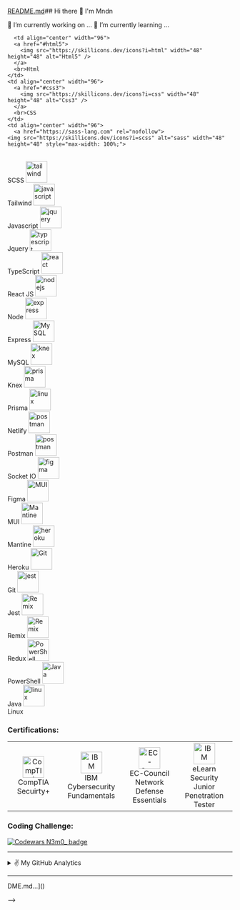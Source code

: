 [README.md](https://github.com/user-attachments/files/18312487/README.md)## Hi there 👋 I'm Mndn

 🔭 I’m currently working on ...
 🌱 I’m currently learning ...
<!--
[Uploading REA<img width="100%" height="auto" src="https://i.imgur.com/iXuL1HG.png" height="175px"/>
<h1 align="center">Hi 👋, I'm Nima</h1>
<h3 align="center">I am a Full Stack Web Developer and Cybersecurity Enthusiast</h3>

<p align="left"> <img src="https://komarev.com/ghpvc/?username=NB071&label=Profile%20views&color=0e75b6&style=flat" alt="NB071" /> </p>

- 🔭 I’m currently at University and working on freelance project 

- 📫 How to reach me **nimam700@gmail.com**

<h3 align="left">Connect with me:</h3>
<p align="left">
<a href="https://dev.to/nimab" target="blank"><img align="center" src="https://skillicons.dev/icons?i=devto" alt="NB071" height="30" width="40" /></a>
<a href="https://twitter.com/nimdev071" target="blank"><img align="center" src="https://skillicons.dev/icons?i=twitter" alt="NB071" height="30" width="40" /></a>
<a href="https://linkedin.com/in/in/nima-bargestan" target="blank"><img align="center" src="https://skillicons.dev/icons?i=linkedin" alt="in/nima-bargestan" height="30" width="40" /></a>
<a href="https://discord.gg/\`N!ma\`#8936" rel="nofollow"><img align="center" src="https://skillicons.dev/icons?i=discord" alt="\`N!ma\`#8936" height="30" width="40" style="max-width: 100%;"></a>
</p>

<h3 align="left">Languages and Tools:</h3>

<table align="center">
  <tr>
  <!-- First Row - FrontEnd -->
      <td align="center" width="96">
      <a href="#html5">
        <img src="https://skillicons.dev/icons?i=html" width="48" height="48" alt="Html5" />
      </a>
      <br>Html
    </td>
    <td align="center" width="96">
      <a href="#css3">
        <img src="https://skillicons.dev/icons?i=css" width="48" height="48" alt="Css3" />
      </a>
      <br>CSS
    </td>
    <td align="center" width="96">
      <a href="https://sass-lang.com" rel="nofollow">
    <img src="https://skillicons.dev/icons?i=scss" alt="sass" width="48" height="48" style="max-width: 100%;">
  </a>
      <br>SCSS
    </td>
     <td align="center" width="96">
      <a href="https://tailwindcss.com/" rel="nofollow">
    <img src="https://skillicons.dev/icons?i=tailwind" alt="tailwind" width="48" height="48" style="max-width: 100%;">
  </a>
      <br>Tailwind
    </td>
     <td align="center" width="96">
      <a href="#js">
        <img src="https://skillicons.dev/icons?i=javascript" width="48" height="48" alt="javascript" />
      </a>
      <br>Javascript
    </td>
     <td align="center" width="96">
      <a href="https://jquery.com/" rel="nofollow">
    <img src="https://skillicons.dev/icons?i=jquery" alt="jquery" width="48" height="48" style="max-width: 100%;">
  </a>
      <br>Jquery
    </td>
    <td align="center" width="96">
      <a href="#ts">
        <img src="https://skillicons.dev/icons?i=typescript" width="48" height="48" alt="typescript" />
      </a>
      <br>TypeScript
    </td>
     <td align="center" width="96">
      <a href="https://reactjs.org/" rel="nofollow">
    <img src="https://skillicons.dev/icons?i=react" alt="react" width="48" height="48" style="max-width: 100%;">
  </a>
      <br>React JS
    </td>
  </tr>

  <tr>
  <!-- Second Row - BackEnd -->
     <td align="center" width="96">
      <a href="https://nodejs.org" rel="nofollow">
    <img src="https://skillicons.dev/icons?i=nodejs" alt="nodejs" width="48" height="48" style="max-width: 100%;">
  </a>
      <br>Node
    </td>
      <td align="center" width="96">
      <a href="https://expressjs.com" rel="nofollow">
    <img src="https://skillicons.dev/icons?i=expressjs" alt="express" width="48" height="48" style="max-width: 100%;">
  </a>
      <br>Express
    </td>
      <td align="center" width="96">
      <a href="#mysql">
        <img src="https://skillicons.dev/icons?i=mysql" width="48" height="48" alt="MySQL" />
      </a>
      <br>MySQL
    </td>
    <td align="center" width="96">
        <a href="#knex">
            <img src="https://seeklogo.com/images/K/knexjs-logo-30104DC5C6-seeklogo.com.png"  width="48" height="48"
                alt="knex" />
        </a>
        <br>Knex
    </td>
     <td align="center" width="96">
      <a href="https://www.prisma.org/" rel="nofollow">
    <img src="https://skillicons.dev/icons?i=prisma" alt="prisma" width="48" height="48" style="max-width: 100%;">
  </a>
      <br>Prisma
    </td>
  <td align="center" width="96">
      <a href="https://www.linux.org/" rel="nofollow">
    <img src="https://skillicons.dev/icons?i=netlify" alt="linux" width="48" height="48" style="max-width: 100%;">
  </a>
      <br>Netlify
    </td>
    <td align="center" width="96">
        <a href="https://postman.com" rel="nofollow">
    <img src="https://skillicons.dev/icons?i=postman" alt="postman" width="48" height="48" style="max-width: 100%;">
  </a>
        <br>Postman
    </td>
        <td align="center" width="96">
        <a href="https://socket.io/" rel="nofollow">
    <img src="https://seeklogo.com/images/S/socketio-logo-B8A7F486CD-seeklogo.com.png" alt="postman" width="48" height="48" style="max-width: 100%;">
  </a>
        <br>Socket IO
    </td>
  </tr>

   <tr>
    <!-- Third Row - UI -->
      <td align="center" width="96">
      <a href="https://www.figma.com/" rel="nofollow">
    <img src="https://skillicons.dev/icons?i=figma" alt="figma" width="48" height="48" style="max-width: 100%;">
  </a>
      <br>Figma
    </td>
     <td align="center" width="96">
      <a href="https://mui.com/" >
        <img src="https://skillicons.dev/icons?i=mui" width="48" height="48" alt="MUI" />
      </a>
      <br>MUI
    </td>
     <td align="center" width="96">
      <a href="https://mantine.dev/" >
        <img src="https://static-00.iconduck.com/assets.00/brand-mantine-icon-512x512-jmzleidi.png" width="48" height="48" alt="Mantine" />
      </a>
      <br>Mantine
    </td>
     <td align="center" width="96">
      <a href="https://heroku.com" rel="nofollow">
    <img src="https://skillicons.dev/icons?i=heroku" alt="heroku" width="48" height="48" style="max-width: 100%;">
  </a>
      <br>Heroku
    </td>
      <td align="center" width="96">
      <a href="#git" >
        <img src="https://skillicons.dev/icons?i=git" width="48" height="48" alt="Git" />
      </a>
      <br>Git
    </td>
      <td align="center"  width="96">
      <a href="https://jestjs.io" rel="nofollow">
    <img src="https://skillicons.dev/icons?i=jest" alt="jest" width="48" height="48" data-canonical-src="https://miro.medium.com/v2/resize:fit:600/1*i37IyHf6vnhqWIA9osxU3w.png" style="max-width: 100%;">
  </a>
      <br>Jest
    </td>
    <td align="center" width="96">
      <a href="https://www.remix.run" rel="nofollow">
    <img src="https://skillicons.dev/icons?i=remix" alt="Remix" width="48" height="48" style="max-width: 100%;">
  </a>
      <br>Remix
     </td>
      <td align="center" width="96">
      <a href="https://redux-toolkit.js.org/" rel="nofollow">
    <img src="https://skillicons.dev/icons?i=redux" alt="Remix" width="48" height="48" style="max-width: 100%;">
  </a>
      <br>Redux
     </td>
  </tr>
   <tr>
       <td align="center" width="96">
      <a href="#Powershell" >
        <img src="https://skillicons.dev/icons?i=powershell" width="48" height="48" alt="PowerShell" />
      </a>
      <br>PowerShell
    </td>
      <td align="center" width="96">
      <a href="#java">
        <img src="https://skillicons.dev/icons?i=java" width="48" height="48" alt="Java" />
      </a>
      <br>Java
    </td>
       <td align="center" width="96">
      <a href="https://www.linux.org/" rel="nofollow">
    <img src="https://skillicons.dev/icons?i=linux" alt="linux" width="48" height="48" style="max-width: 100%;">
  </a>
      <br>Linux
    </td>
   </tr>
</table>

<h3 align="left">Certifications:</h3>

<table align="center">
  <tr>
      <td align="center" width="200">
      <a href="https://www.credly.com/badges/21b63add-6fb6-4845-9077-f57b97085f36/public_url">
        <img src="https://i.ibb.co/T1zN3Gm/comptia-security-ce-certification.png" width="48" height="48" alt="CompTIA Secuirty+" />
      </a>
      <br>CompTIA Secuirty+
    </td>
    <td align="center" width="200">
      <a href="https://www.credly.com/badges/21b63add-6fb6-4845-9077-f57b97085f36/public_url">
        <img src="https://images.credly.com/size/340x340/images/50b96632-6cbb-40b7-ac0e-b83f49ff7f94/image.png" width="48" height="48" alt="IBM security fundamental" />
      </a>
      <br>IBM Cybersecurity Fundamentals
    </td>
    <td align="center" width="200">
      <a href="https://drive.google.com/file/d/1HcHErTFDT9PqXGUC_9D_peHvYhZu0W8G/view?usp=drive_link">
        <img src="https://iclass.eccouncil.org/wp-content/uploads/2021/10/NDE-Product-Image.jpg" width="48" height="48" alt="EC-Council Network Defense Essentials" />
      </a>
      <br>EC-Council Network Defense Essentials
    </td>
    <td align="center" width="200">
      <a href="https://verified.elearnsecurity.com/certificates/a6ce5477-0220-4b34-83e6-870e65da4686">
        <img src="https://miro.medium.com/v2/resize:fit:309/0*hnA3ChGkiN5sZpqR.png" width="48" height="48" alt="IBM security fundamental" />
      </a>
      <br>eLearn Security Junior Penetration Tester
    </td>
  </tr>
</table>

<h3 align="left">Coding Challenge:</h3>
<a href="https://www.codewars.com/users/N3m0_">
<img src="https://www.codewars.com/users/N3m0_/badges/micro" alt="Codewars N3m0_ badge">
  </a>
  
---

<details>
  <summary> ✌️ My GitHub Analytics </summary>
<p><img width="100%" height="200px" align="left" src="https://github-readme-stats.vercel.app/api/top-langs?username=NB071&show_icons=true&locale=en&layout=compact&theme=radical" alt="NB071" /></p>
<p>&nbsp;<img width="100%" height="250px" align="center" src="https://github-readme-stats.vercel.app/api?username=NB071&show_icons=true&locale=en&theme=radical" alt="NB071" /></p>
<p><img width="100%" height="300px" align="right" src="https://github-readme-streak-stats.herokuapp.com/?user=NB071&theme=radical" alt="NB071" /></p>
  <p>
    &nbsp;
  <img width="100%" height="300px" align="right" src="https://github-readme-activity-graph.vercel.app/graph?username=NB071&bg_color=ffcfe9&color=9e4c98&line=9e4c98&point=403d3d&area=true&hide_border=true" alt="NB071" />
  </p>
</details>

----
DME.md…]()

-->

